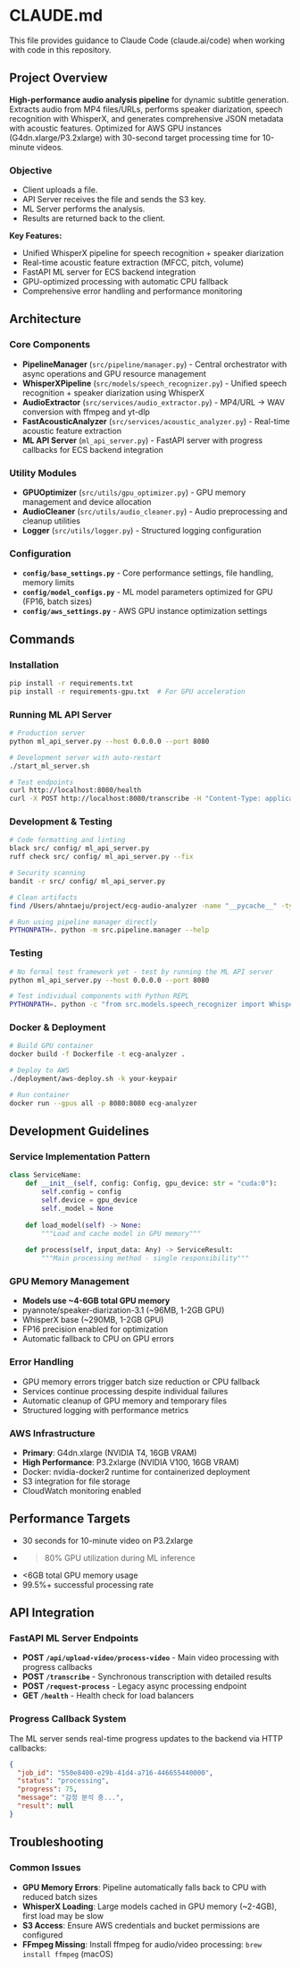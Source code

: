 # CLAUDE.md

This file provides guidance to Claude Code (claude.ai/code) when working with code in this repository.

## Project Overview

**High-performance audio analysis pipeline** for dynamic subtitle generation. Extracts audio from MP4 files/URLs, performs speaker diarization, speech recognition with WhisperX, and generates comprehensive JSON metadata with acoustic features. Optimized for AWS GPU instances (G4dn.xlarge/P3.2xlarge) with 30-second target processing time for 10-minute videos.

### Objective
- Client uploads a file.
- API Server receives the file and sends the S3 key.
- ML Server performs the analysis.
- Results are returned back to the client.

**Key Features:**
- Unified WhisperX pipeline for speech recognition + speaker diarization
- Real-time acoustic feature extraction (MFCC, pitch, volume)
- FastAPI ML server for ECS backend integration
- GPU-optimized processing with automatic CPU fallback
- Comprehensive error handling and performance monitoring

## Architecture

### Core Components
- **PipelineManager** (`src/pipeline/manager.py`) - Central orchestrator with async operations and GPU resource management
- **WhisperXPipeline** (`src/models/speech_recognizer.py`) - Unified speech recognition + speaker diarization using WhisperX
- **AudioExtractor** (`src/services/audio_extractor.py`) - MP4/URL → WAV conversion with ffmpeg and yt-dlp
- **FastAcousticAnalyzer** (`src/services/acoustic_analyzer.py`) - Real-time acoustic feature extraction
- **ML API Server** (`ml_api_server.py`) - FastAPI server with progress callbacks for ECS backend integration

### Utility Modules
- **GPUOptimizer** (`src/utils/gpu_optimizer.py`) - GPU memory management and device allocation
- **AudioCleaner** (`src/utils/audio_cleaner.py`) - Audio preprocessing and cleanup utilities
- **Logger** (`src/utils/logger.py`) - Structured logging configuration

### Configuration
- **`config/base_settings.py`** - Core performance settings, file handling, memory limits
- **`config/model_configs.py`** - ML model parameters optimized for GPU (FP16, batch sizes)
- **`config/aws_settings.py`** - AWS GPU instance optimization settings

## Commands

### Installation
```bash
pip install -r requirements.txt
pip install -r requirements-gpu.txt  # For GPU acceleration
```

### Running ML API Server
```bash
# Production server
python ml_api_server.py --host 0.0.0.0 --port 8080

# Development server with auto-restart  
./start_ml_server.sh

# Test endpoints
curl http://localhost:8080/health
curl -X POST http://localhost:8080/transcribe -H "Content-Type: application/json" -d '{"video_path":"test.mp4"}'
```

### Development & Testing
```bash
# Code formatting and linting
black src/ config/ ml_api_server.py
ruff check src/ config/ ml_api_server.py --fix

# Security scanning
bandit -r src/ config/ ml_api_server.py

# Clean artifacts
find /Users/ahntaeju/project/ecg-audio-analyzer -name "__pycache__" -type d -exec rm -rf {} +

# Run using pipeline manager directly
PYTHONPATH=. python -m src.pipeline.manager --help
```

### Testing
```bash
# No formal test framework yet - test by running the ML API server
python ml_api_server.py --host 0.0.0.0 --port 8080

# Test individual components with Python REPL
PYTHONPATH=. python -c "from src.models.speech_recognizer import WhisperXPipeline; print('WhisperX loaded successfully')"
```

### Docker & Deployment
```bash
# Build GPU container
docker build -f Dockerfile -t ecg-analyzer .

# Deploy to AWS
./deployment/aws-deploy.sh -k your-keypair

# Run container
docker run --gpus all -p 8080:8080 ecg-analyzer
```

## Development Guidelines

### Service Implementation Pattern
```python
class ServiceName:
    def __init__(self, config: Config, gpu_device: str = "cuda:0"):
        self.config = config
        self.device = gpu_device
        self._model = None
        
    def load_model(self) -> None:
        """Load and cache model in GPU memory"""
        
    def process(self, input_data: Any) -> ServiceResult:
        """Main processing method - single responsibility"""
```

### GPU Memory Management
- **Models use ~4-6GB total GPU memory**
- pyannote/speaker-diarization-3.1 (~96MB, 1-2GB GPU)
- WhisperX base (~290MB, 1-2GB GPU)
- FP16 precision enabled for optimization
- Automatic fallback to CPU on GPU errors

### Error Handling
- GPU memory errors trigger batch size reduction or CPU fallback
- Services continue processing despite individual failures
- Automatic cleanup of GPU memory and temporary files
- Structured logging with performance metrics

### AWS Infrastructure
- **Primary**: G4dn.xlarge (NVIDIA T4, 16GB VRAM)
- **High Performance**: P3.2xlarge (NVIDIA V100, 16GB VRAM)
- Docker: nvidia-docker2 runtime for containerized deployment
- S3 integration for file storage
- CloudWatch monitoring enabled

## Performance Targets
- 30 seconds for 10-minute video on P3.2xlarge
- >80% GPU utilization during ML inference  
- <6GB total GPU memory usage
- 99.5%+ successful processing rate

## API Integration

### FastAPI ML Server Endpoints
- **POST `/api/upload-video/process-video`** - Main video processing with progress callbacks
- **POST `/transcribe`** - Synchronous transcription with detailed results
- **POST `/request-process`** - Legacy async processing endpoint
- **GET `/health`** - Health check for load balancers

### Progress Callback System
The ML server sends real-time progress updates to the backend via HTTP callbacks:
```json
{
  "job_id": "550e8400-e29b-41d4-a716-446655440000",
  "status": "processing",
  "progress": 75,
  "message": "감정 분석 중...",
  "result": null
}
```

## Troubleshooting

### Common Issues
- **GPU Memory Errors**: Pipeline automatically falls back to CPU with reduced batch sizes
- **WhisperX Loading**: Large models cached in GPU memory (~2-4GB), first load may be slow  
- **S3 Access**: Ensure AWS credentials and bucket permissions are configured
- **FFmpeg Missing**: Install ffmpeg for audio/video processing: `brew install ffmpeg` (macOS)